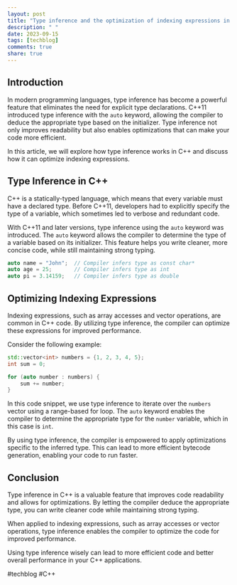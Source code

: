 ```yaml
---
layout: post
title: "Type inference and the optimization of indexing expressions in C++"
description: " "
date: 2023-09-15
tags: [techblog]
comments: true
share: true
---
```


## Introduction
In modern programming languages, type inference has become a powerful feature that eliminates the need for explicit type declarations. C++11 introduced type inference with the `auto` keyword, allowing the compiler to deduce the appropriate type based on the initializer. Type inference not only improves readability but also enables optimizations that can make your code more efficient.

In this article, we will explore how type inference works in C++ and discuss how it can optimize indexing expressions.

## Type Inference in C++
C++ is a statically-typed language, which means that every variable must have a declared type. Before C++11, developers had to explicitly specify the type of a variable, which sometimes led to verbose and redundant code.

With C++11 and later versions, type inference using the `auto` keyword was introduced. The `auto` keyword allows the compiler to determine the type of a variable based on its initializer. This feature helps you write cleaner, more concise code, while still maintaining strong typing.

```cpp
auto name = "John";  // Compiler infers type as const char*
auto age = 25;       // Compiler infers type as int
auto pi = 3.14159;   // Compiler infers type as double
```

## Optimizing Indexing Expressions
Indexing expressions, such as array accesses and vector operations, are common in C++ code. By utilizing type inference, the compiler can optimize these expressions for improved performance.

Consider the following example:

```cpp
std::vector<int> numbers = {1, 2, 3, 4, 5};
int sum = 0;

for (auto number : numbers) {
    sum += number;
}
```

In this code snippet, we use type inference to iterate over the `numbers` vector using a range-based for loop. The `auto` keyword enables the compiler to determine the appropriate type for the `number` variable, which in this case is `int`.

By using type inference, the compiler is empowered to apply optimizations specific to the inferred type. This can lead to more efficient bytecode generation, enabling your code to run faster.

## Conclusion
Type inference in C++ is a valuable feature that improves code readability and allows for optimizations. By letting the compiler deduce the appropriate type, you can write cleaner code while maintaining strong typing.

When applied to indexing expressions, such as array accesses or vector operations, type inference enables the compiler to optimize the code for improved performance.

Using type inference wisely can lead to more efficient code and better overall performance in your C++ applications.

#techblog #C++